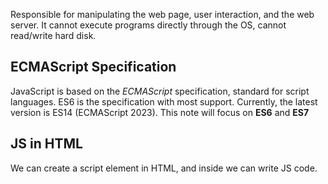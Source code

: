 Responsible for manipulating the web page, user interaction, and the web server.
It cannot execute programs directly through the OS, cannot read/write hard disk.

## ECMAScript Specification
JavaScript is based on the *ECMAScript* specification, standard for script languages.
ES6 is the specification with most support.
Currently, the latest version is ES14 (ECMAScript 2023). This note will focus on **ES6** and **ES7**

## JS in HTML
We can create a script element in HTML, and inside we can write JS code.